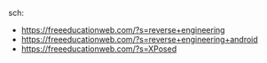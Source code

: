 sch:
- https://freeeducationweb.com/?s=reverse+engineering
- https://freeeducationweb.com/?s=reverse+engineering+android
- https://freeeducationweb.com/?s=XPosed
